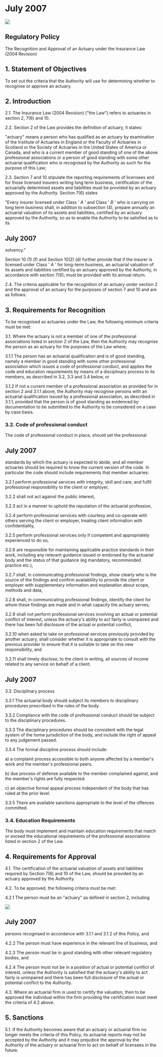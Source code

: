# July 2007 

![](https://cdn.mathpix.com/cropped/2024_04_09_1bc4c04e5101131eb5e8g-1.jpg?height=244&width=244&top_left_y=122&top_left_x=924)

## Regulatory Policy

The Recognition and Approval of an Actuary under the Insurance Law (2004 Revision)

## 1. Statement of Objectives

To set out the criteria that the Authority will use for determining whether to recognise or approve an actuary.

## 2. Introduction

2.1. The Insurance Law (2004 Revision) ("the Law") refers to actuaries in section 2, $7(6)$ and 10.

2.2. Section 2 of the Law provides the definition of actuary, it states:

"actuary" means a person who has qualified as an actuary by examination of the Institute of Actuaries in England or the Faculty of Actuaries in Scotland or the Society of Actuaries in the United States of America or Canada, and who is a current member of good standing of one of the above professional associations or a person of good standing with some other actuarial qualification who is recognised by the Authority as such for the purpose of this Law;

2.3. Section 7 and 10 stipulate the reporting requirements of licensees and for those licensed insurers writing long term business, certification of the actuarially determined assets and liabilities must be provided by an actuary approved by the Authority. Section 7(6) states

"Every insurer licensed under Class ' $A$ ' and Class ' $B$ ' who is carrying on long term business shall, in addition to subsection (4), prepare annually an actuarial valuation of its assets and liabilities, certified by an actuary approved by the Authority, so as to enable the Authority to be satisfied as to its

## July 2007

solvency."

Section 10 (1) (f) and Section 10(2) (d) further provide that if the insurer is licensed under Class ' $A$ ' for long-term business, an actuarial valuation of its assets and liabilities certified by an actuary approved by the Authority, in accordance with section 7(6); must be provided with its annual return.

2.4. The criteria applicable for the recognition of an actuary under section 2 and the approval of an actuary for the purposes of section 7 and 10 and are as follows:

## 3. Requirements for Recognition

To be recognised as actuaries under the Law, the following minimum criteria must be met:

3.1. Where the actuary is not a member of one of the professional associations listed in section 2 of the Law, then the Authority may recognise the person as an actuary for the purposes of the Law where;

3.1.1 The person has an actuarial qualification and is of good standing, namely a member in good standing with some other professional association which issues a code of professional conduct, and applies the code and education requirements by means of a disciplinary process to its members, as described in 3.2, 3.3 and 3.4 below, or

3.1.2 If not a current member of a professional association as provided for in section 2 and 3.1.1 above, the Authority may recognise persons with an actuarial qualification issued by a professional association, as described in 3.1.1, provided that the person is of good standing as evidenced by documentation to be submitted to the Authority to be considered on a case by case basis.

### 3.2. Code of professional conduct

The code of professional conduct in place, should set the professional

## July 2007

standards by which the actuary is expected to abide, and all member actuaries should be required to know the current version of the code. In particular the code should include requirements that member actuaries:

3.2.1 perform professional services with integrity, skill and care, and fulfil professional responsibility to the client or employer,

3.2.2 shall not act against the public interest,

3.2.3 act in a manner to uphold the reputation of the actuarial profession,

3.2.4 perform professional services with courtesy and co-operate with others serving the client or employer, treating client information with confidentiality,

3.2.5 perform professional services only if competent and appropriately experienced to do so,

3.2.6 are responsible for maintaining applicable practice standards in their work, including any relevant guidance issued or endorsed by the actuarial body and the status of that guidance (eg mandatory, recommended practice etc.),

3.2.7 shall, in communicating professional findings, show clearly who is the source of the findings and confirm availablility to provide the client or employer with supplementary information and explanation about scope, methods and data,

3.2.8 shall, in communicating professional findings, identify the client for whom these findings are made and in what capacity the actuary serves,

3.2.9 shall not perform professional services involving an actual or potential conflict of interest, unless the actuary's ability to act fairly is unimpaired and there has been full disclosure of the actual or potential conflict,

3.2.10 when asked to take on professional services previously provided by another actuary, shall consider whether it is appropriate to consult with the previous provider to ensure that it is suitable to take on this new responsibility, and

3.2.11 shall timely disclose, to the client in writing, all sources of income related to any service on behalf of a client.

## July 2007

3.3. Disciplinary process

3.3.1 The actuarial body should subject its members to disciplinary procedures prescribed in the rules of the body.

3.3.2 Compliance with the code of professional conduct should be subject to the disciplinary procedures.

3.3.3 The disciplinary procedures should be consistent with the legal system of the home jurisdiction of the body, and include the right of appeal to any judgement passed.

3.3.4 The formal discipline process should include:

a) a complaint process accessible to both anyone affected by a member's work and the member's professional peers.

b) due process of defense available to the member complained against, and the member's rights are fully respected.

c) an objective formal appeal process independent of the body that has ruled at the prior level.

3.3.5 There are available sanctions appropriate to the level of the offences committed.

### 3.4. Education Requirements

The body must implement and maintain education requirements that match or exceed the educational requirements of the professional associations listed in section 2 of the Law.

## 4. Requirements for Approval

4.1. The certification of the actuarial valuation of assets and liabilities required by Section 7(6) and 10 of the Law, should be provided by an actuary approved by the Authority.

4.2. To be approved, the following criteria must be met:

4.2.1 The person must be an "actuary" as defined in section 2, including

![](https://cdn.mathpix.com/cropped/2024_04_09_1bc4c04e5101131eb5e8g-5.jpg?height=242&width=227&top_left_y=123&top_left_x=930)

## July 2007

persons recognised in accordance with 3.1.1 and 3.1.2 of this Policy, and

4.2.2 The person must have experience in the relevant line of business, and

4.2.3 The person must be in good standing with other relevant regulatory bodies, and

4.2.4 The person must not be in a position of actual or potential conflict of interest, unless the Authority is satisfied that the actuary's ability to act fairly is unimpaired and there has been full disclosure of the actual or potential conflict to the Authority.

4.3. Where an actuarial firm is used to certify the valuation, then to be approved the individual within the firm providing the certification must meet the criteria of 4.2 above.

## 5. Sanctions

5.1. If the Authority becomes aware that an actuary or actuarial firm no longer meets the criteria of this Policy, its actuarial reports may not be accepted by the Authority and it may prejudice the approval by the Authority of the actuary or actuarial firm to act on behalf of licensees in the future.

